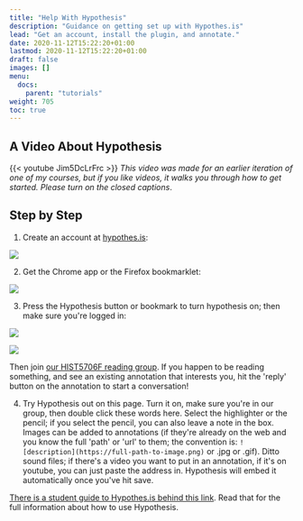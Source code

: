 ```yaml
---
title: "Help With Hypothesis"
description: "Guidance on getting set up with Hypothes.is"
lead: "Get an account, install the plugin, and annotate."
date: 2020-11-12T15:22:20+01:00
lastmod: 2020-11-12T15:22:20+01:00
draft: false
images: []
menu:
  docs:
    parent: "tutorials"
weight: 705
toc: true
---
```


## A Video About Hypothesis

{{< youtube Jim5DcLrFrc >}}
_This video was made for an earlier iteration of one of my courses, but if you like videos, it walks you through how to get started. Please turn on the closed captions_.


## Step by Step

1. Create an account at [hypothes.is](http://hypothes.is):

![](https://d242fdlp0qlcia.cloudfront.net/uploads/2015/08/28181440/signin.png)

2. Get the Chrome app or the Firefox bookmarklet:

![](https://d242fdlp0qlcia.cloudfront.net/uploads/2015/08/28181440/install.png)

3. Press the Hypothesis button or bookmark to turn hypothesis on; then make sure you're logged in:

![](https://d242fdlp0qlcia.cloudfront.net/uploads/2016/01/22231831/extBUTTON.png)

![](https://d242fdlp0qlcia.cloudfront.net/uploads/2015/08/28181440/signin2.png)

Then join [our HIST5706F reading group](https://hypothes.is/groups/VgaqzeDn/hist5706). If you happen to be reading something, and see an existing annotation that interests you, hit the 'reply' button on the annotation to start a conversation!

4. Try Hypothesis out on this page. Turn it on, make sure you're in our group, then double click these words here. Select the highlighter or the pencil; if you select the pencil, you can also leave a note in the box. Images can be added to annotations (if they're already on the web and you know the full 'path' or 'url' to them; the convention is: `![description](https://full-path-to-image.png)` or .jpg or .gif). Ditto sound files; if there's a video you want to put in an annotation, if it's on youtube, you can just paste the address in. Hypothesis will embed it automatically once you've hit save.

[There is a student guide to Hypothes.is behind this link](https://web.hypothes.is/quick-start-guide-for-students/). Read that for the full information about how to use Hypothesis.
